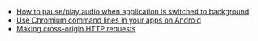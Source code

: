 * [How to pause/play audio when application is switched to background](How-to-pause-play-audio-when-application-is-switched-to-background)
* [Use Chromium command lines in your apps on Android](Use-Chromium-command-lines-in-your-apps-on-Android)
* [Making cross-origin HTTP requests](https://crosswalk-project.org/#documentation/manifest/xwalk_hosts)